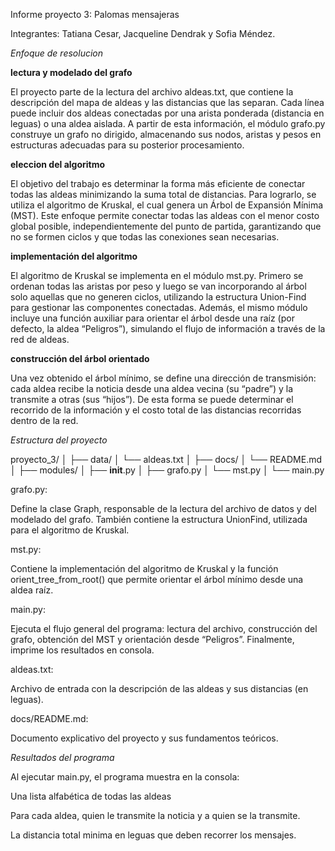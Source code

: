 Informe proyecto 3: Palomas mensajeras



Integrantes: Tatiana Cesar, Jacqueline Dendrak y Sofia Méndez.


*Enfoque de resolucion*

   __lectura y modelado del grafo__

   El proyecto parte de la lectura del archivo aldeas.txt, que contiene la descripción del mapa de aldeas y las distancias que las separan.
Cada línea puede incluir dos aldeas conectadas por una arista ponderada (distancia en leguas) o una aldea aislada.
A partir de esta información, el módulo grafo.py construye un grafo no dirigido, almacenando sus nodos, aristas y pesos en estructuras adecuadas para su posterior procesamiento.


__eleccion del algoritmo__


El objetivo del trabajo es determinar la forma más eficiente de conectar todas las aldeas minimizando la suma total de distancias.
Para lograrlo, se utiliza el algoritmo de Kruskal, el cual genera un Árbol de Expansión Mínima (MST).
Este enfoque permite conectar todas las aldeas con el menor costo global posible, independientemente del punto de partida, garantizando que no se formen ciclos y que todas las conexiones sean necesarias.

__implementación del algoritmo__


El algoritmo de Kruskal se implementa en el módulo mst.py.
Primero se ordenan todas las aristas por peso y luego se van incorporando al árbol solo aquellas que no generen ciclos, utilizando la estructura Union-Find para gestionar las componentes conectadas.
Además, el mismo módulo incluye una función auxiliar para orientar el árbol desde una raíz (por defecto, la aldea “Peligros”), simulando el flujo de información a través de la red de aldeas.


__construcción del árbol orientado__


Una vez obtenido el árbol mínimo, se define una dirección de transmisión:
cada aldea recibe la noticia desde una aldea vecina (su “padre”) y la transmite a otras (sus “hijos”).
De esta forma se puede determinar el recorrido de la información y el costo total de las distancias recorridas dentro de la red.


*Estructura del proyecto*

proyecto_3/
│
├── data/
│   └── aldeas.txt
│
├── docs/
│   └── README.md
│
├── modules/
│   ├── __init__.py
│   ├── grafo.py
│   └── mst.py
│
└── main.py

grafo.py:

Define la clase Graph, responsable de la lectura del archivo de datos y del modelado del grafo.
También contiene la estructura UnionFind, utilizada para el algoritmo de Kruskal.

mst.py:

Contiene la implementación del algoritmo de Kruskal y la función orient_tree_from_root() que permite orientar el árbol mínimo desde una aldea raíz.

main.py:

Ejecuta el flujo general del programa: lectura del archivo, construcción del grafo, obtención del MST y orientación desde “Peligros”.
Finalmente, imprime los resultados en consola.

aldeas.txt:

Archivo de entrada con la descripción de las aldeas y sus distancias (en leguas).

docs/README.md:

Documento explicativo del proyecto y sus fundamentos teóricos.


*Resultados del programa*


Al ejecutar main.py, el programa muestra en la consola:


Una lista alfabética de todas las aldeas

Para cada aldea, quien le transmite la noticia y a quien se la transmite.

La distancia total minima en leguas que deben recorrer los mensajes.



